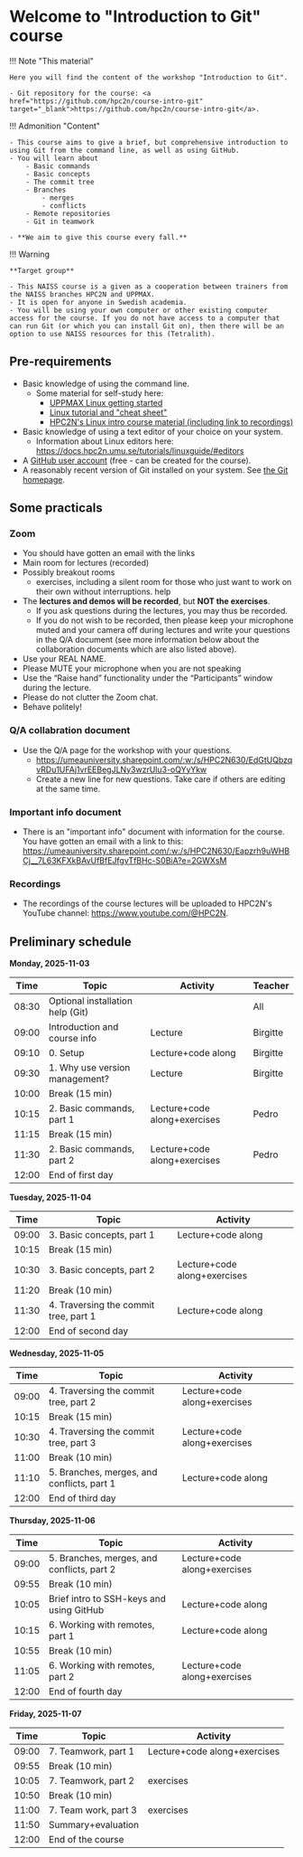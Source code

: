 # Welcome to "Introduction to Git" course 

!!! Note "This material"
   
    Here you will find the content of the workshop "Introduction to Git".

    - Git repository for the course: <a href="https://github.com/hpc2n/course-intro-git" target="_blank">https://github.com/hpc2n/course-intro-git</a>. 

!!! Admonition "Content" 

    - This course aims to give a brief, but comprehensive introduction to using Git from the command line, as well as using GitHub. 
    - You will learn about
        - Basic commands
        - Basic concepts
        - The commit tree
        - Branches
            - merges
            - conflicts
        - Remote repositories
        - Git in teamwork

    - **We aim to give this course every fall.**

!!! Warning 

    **Target group**
 
    - This NAISS course is a given as a cooperation between trainers from the NAISS branches HPC2N and UPPMAX. 
    - It is open for anyone in Swedish academia. 
    - You will be using your own computer or other existing computer access for the course. If you do not have access to a computer that can run Git (or which you can install Git on), then there will be an option to use NAISS resources for this (Tetralith).

## Pre-requirements
    
- Basic knowledge of using the command line.
    - Some material for self-study here: 
        - <a href="http://docs.uppmax.uu.se/getting_started/linux/" target="_blank">UPPMAX Linux getting started</a>
        - <a href="https://docs.hpc2n.umu.se/tutorials/linuxguide/" target="_blank">Linux tutorial and "cheat sheet"</a>
        - <a href="https://github.com/hpc2n/intro-linux" target="_blank">HPC2N's Linux intro course material (including link to recordings)</a> 
- Basic knowledge of using a text editor of your choice on your system.
    - Information about Linux editors here: <a href="https://docs.hpc2n.umu.se/tutorials/linuxguide/#editors" target="_blank">https://docs.hpc2n.umu.se/tutorials/linuxguide/#editors</a>
- A <a href="https://github.com/" target="_blank">GitHub user account</a> (free - can be created for the course).
- A reasonably recent version of Git installed on your system. See <a href="https://git-scm.com/" target="_blank">the Git homepage</a>.

## Some practicals

### Zoom

- You should have gotten an email with the links    
- Main room for lectures (recorded)
- Possibly breakout rooms
    - exercises, including a silent room for those who just want to work on their own without interruptions. 
     help
- The **lectures and demos will be recorded**, but **NOT the exercises**. 
    - If you ask questions during the lectures, you may thus be recorded. 
    - If you do not wish to be recorded, then please keep your microphone muted and your camera off during lectures and write your questions in the Q/A document (see more information below about the collaboration documents which are also listed above).
- Use your REAL NAME.
- Please MUTE your microphone when you are not speaking
- Use the “Raise hand” functionality under the “Participants” window during the lecture. 
- Please do not clutter the Zoom chat. 
- Behave politely!
    
### Q/A collabration document

- Use the Q/A page for the workshop with your questions.
    - <a href="https://umeauniversity.sharepoint.com/:w:/s/HPC2N630/EdGtUQbzqvRDu1UFAj1vrEEBegJLNy3wzrUlu3-oQYyYkw" target="_blank">https://umeauniversity.sharepoint.com/:w:/s/HPC2N630/EdGtUQbzqvRDu1UFAj1vrEEBegJLNy3wzrUlu3-oQYyYkw</a>
    - Create a new line for new questions. Take care if others are editing at the same time. 

### Important info document 

- There is an "important info" document with information for the course. You have gotten an email with a link to this: <a href="https://umeauniversity.sharepoint.com/:w:/s/HPC2N630/Eapzrh9uWHBCj__7L63KFXkBAvUfBfEJfgvTfBHc-S0BiA?e=2GWXsM" target="_blank">https://umeauniversity.sharepoint.com/:w:/s/HPC2N630/Eapzrh9uWHBCj__7L63KFXkBAvUfBfEJfgvTfBHc-S0BiA?e=2GWXsM</a>

### Recordings

- The recordings of the course lectures will be uploaded to HPC2N's YouTube channel: <a href="https://www.youtube.com/@HPC2N" target="_blank">https://www.youtube.com/@HPC2N</a>. 

## Preliminary schedule

**Monday, 2025-11-03**

| Time | Topic | Activity | Teacher |
| ---- | ----- | -------- | ------- |
| 08:30 | Optional installation help (Git) | | All |
| 09:00 | Introduction and course info | Lecture | Birgitte |
| 09:10 | 0. Setup | Lecture+code along | Birgitte |
| 09:30 | 1. Why use version management? | Lecture | Birgitte | 
| 10:00 | Break (15 min) | | |
| 10:15 | 2. Basic commands, part 1 | Lecture+code along+exercises | Pedro |
| 11:15 | Break (15 min) | | 
| 11:30 | 2. Basic commands, part 2 | Lecture+code along+exercises | Pedro |
| 12:00 | End of first day | |

**Tuesday, 2025-11-04**

| Time | Topic | Activity |
| ---- | ----- | -------- | 
| 09:00 | 3. Basic concepts, part 1 | Lecture+code along | Birgitte |
| 10:15 | Break (15 min) | | 
| 10:30 | 3. Basic concepts, part 2 | Lecture+code along+exercises | Birgitte |
| 11:20 | Break (10 min) | |
| 11:30 | 4. Traversing the commit tree, part 1 | Lecture+code along | Diana |
| 12:00 | End of second day | 

**Wednesday, 2025-11-05**

| Time | Topic | Activity |
| ---- | ----- | -------- |  
| 09:00 | 4. Traversing the commit tree, part 2 | Lecture+code along+exercises | Diana |
| 10:15 | Break (15 min) | | 
| 10:30 | 4. Traversing the commit tree, part 3 | Lecture+code along+exercises | Diana |
| 11:00 | Break (10 min) | | 
| 11:10 | 5. Branches, merges, and conflicts, part 1 | Lecture+code along | Diana |
| 12:00 | End of third day | | 

**Thursday, 2025-11-06**

| Time | Topic | Activity |
| ---- | ----- | -------- |  
| 09:00 | 5. Branches, merges, and conflicts, part 2 | Lecture+code along+exercises | Diana |
| 09:55 | Break (10 min) | | 
| 10:05 | Brief intro to SSH-keys and using GitHub | Lecture+code along | Birgitte |
| 10:15 | 6. Working with remotes, part 1 | Lecture+code along | Pedro |
| 10:55 | Break (10 min) | | 
| 11:05 | 6. Working with remotes, part 2 | Lecture+code along+exercises | Pedro |
| 12:00 | End of fourth day | | 

**Friday, 2025-11-07** 

| Time | Topic | Activity |
| ---- | ----- | -------- |
| 09:00 | 7. Teamwork, part 1 | Lecture+code along+exercises | Birgitte |
| 09:55 | Break (10 min) | | 
| 10:05 | 7. Teamwork, part 2 | exercises | All |
| 10:50 | Break (10 min) | 
| 11:00 | 7. Team work, part 3 | exercises | All |
| 11:50 | Summary+evaluation | | 
| 12:00 | End of the course | | 
     


